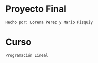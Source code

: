# Proyecto Final
```
Hecho por: Lorena Perez y Mario Pisquiy
```
# Curso
```
Programación Lineal
```